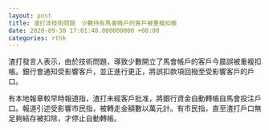 ```yaml
---
layout: post
title: 渣打涉技術問題　少數持有馬會帳戶的客戶被重複扣帳
date: 2020-09-30 17:01:48.000000000 +08:00
categories: rthk
---
```


渣打發言人表示，由於技術問題，導致少數開立了馬會帳戶的客戶今晨誤被重複扣帳。銀行會通知受影響客戶，並正進行更正，將誤扣款項回撥至受影響客戶的戶口。

有本地報章較早時報道指，渣打未經客戶批准，將銀行資金自動轉帳自馬會投注戶口。報道引述受影響市民指，被轉走金額數以萬元計。有市民指，直至渣打戶口無足夠結存被扣除，才停止自動轉帳。
